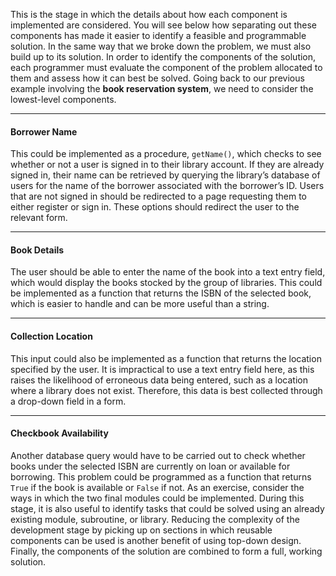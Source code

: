 This is the stage in which the details about how each component is implemented are considered. You will see below how separating out these components has made it easier to identify a feasible and programmable solution.
In the same way that we broke down the problem, we must also build up to its solution. In order to identify the components of the solution, each programmer must evaluate the component of the problem allocated to them and assess how it can best be solved. Going back to our previous example involving the **book reservation system**, we need to consider the lowest-level components.

---
#### Borrower Name
This could be implemented as a procedure, `getName()`, which checks to see whether or not a user is signed in to their library account. If they are already signed in, their name can be retrieved by querying the library’s database of users for the name of the borrower associated with the borrower’s ID. Users that are not signed in should be redirected to a page requesting them to either register or sign in. These options should redirect the user to the relevant form.

---
#### Book Details
The user should be able to enter the name of the book into a text entry field, which would display the books stocked by the group of libraries. This could be implemented as a function that returns the ISBN of the selected book, which is easier to handle and can be more useful than a string.

---
#### Collection Location
This input could also be implemented as a function that returns the location specified by the user. It is impractical to use a text entry field here, as this raises the likelihood of erroneous data being entered, such as a location where a library does not exist. Therefore, this data is best collected through a drop-down field in a form.

---
#### Checkbook Availability
Another database query would have to be carried out to check whether books under the selected ISBN are currently on loan or available for borrowing. This problem could be programmed as a function that returns `True` if the book is available or `False` if not.
As an exercise, consider the ways in which the two final modules could be implemented. During this stage, it is also useful to identify tasks that could be solved using an already existing module, subroutine, or library. Reducing the complexity of the development stage by picking up on sections in which reusable components can be used is another benefit of using top-down design.
Finally, the components of the solution are combined to form a full, working solution.